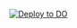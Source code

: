 [![Deploy to DO](https://www.deploytodo.com/do-btn-blue.svg)](https://cloud.digitalocean.com/apps/new?repo=https://github.com/Trucky/soketi/tree/1.x)